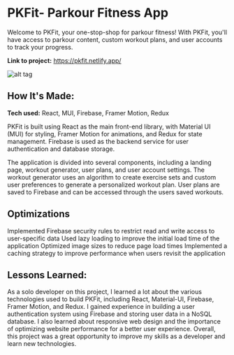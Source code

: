 # PKFit- Parkour Fitness App
Welcome to PKFit, your one-stop-shop for parkour fitness! With PKFit, you'll have access to parkour content, custom workout plans, and user accounts to track your progress.

**Link to project:** https://pkfit.netlify.app/

![alt tag](http://placecorgi.com/1200/650)

## How It's Made:

**Tech used:** React, MUI, Firebase, Framer Motion, Redux

PKFit is built using React as the main front-end library, with Material UI (MUI) for styling, Framer Motion for animations, and Redux for state management. Firebase is used as the backend service for user authentication and database storage.

The application is divided into several components, including a landing page, workout generator, user plans, and user account settings. The workout generator uses an algorithm to create exercise sets and custom user preferences to generate a personalized workout plan. User plans are saved to Firebase and can be accessed through the users saved workouts.

## Optimizations

Implemented Firebase security rules to restrict read and write access to user-specific data
Used lazy loading to improve the initial load time of the application
Optimized image sizes to reduce page load times
Implemented a caching strategy to improve performance when users revisit the application

## Lessons Learned:

As a solo developer on this project, I learned a lot about the various technologies used to build PKFit, including React, Material-UI, Firebase, Framer Motion, and Redux. I gained experience in building a user authentication system using Firebase and storing user data in a NoSQL database. I also learned about responsive web design and the importance of optimizing website performance for a better user experience. Overall, this project was a great opportunity to improve my skills as a developer and learn new technologies.
